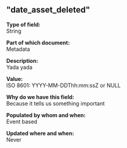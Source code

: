 ## "date_asset_deleted"

**Type of field:**  
String  

**Part of which document:**  
Metadata

**Description:**  
Yada yada  

**Value:**  
ISO 8601:
YYYY-MM-DDThh:mm:ssZ
or NULL

**Why do we have this field:**  
Because it tells us something important  

**Populated by whom and when:**  
Event based

**Updated where and when:**  
Never
